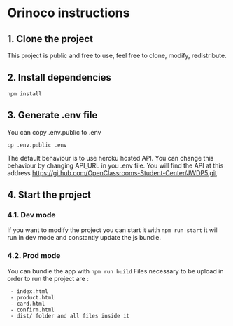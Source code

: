 # Orinoco instructions

## 1. **Clone the project**

This project is public and free to use, feel free to clone, modify, redistribute.

## 2. **Install dependencies**

`npm install`

## 3. **Generate .env file**

You can copy .env.public to .env

`cp .env.public .env`

The default behaviour is to use heroku hosted API. You can change this behaviour by changing API_URL in you .env file.
You will find the API at this address https://github.com/OpenClassrooms-Student-Center/JWDP5.git

## 4. **Start the project**

### 4.1. **Dev mode**

If you want to modify the project you can start it with `npm run start` it will run in dev mode and constantly update the js bundle.

### 4.2. **Prod mode**

You can bundle the app with `npm run build`
Files necessary to be upload in order to run the project are :

     - index.html
     - product.html
     - card.html
     - confirm.html
     - dist/ folder and all files inside it
